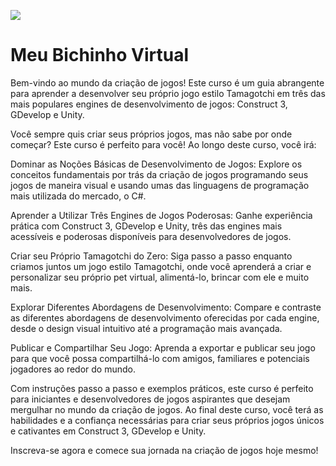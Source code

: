 ![](https://github.com/dfilitto/MeuBichinhoVirtual/blob/main/Construindo%20o%20mesmo%20jogo%20em%20v%C3%A1rias%20Game%20Engines.jpg?raw=true)

# Meu Bichinho Virtual

Bem-vindo ao mundo da criação de jogos! Este curso é um guia abrangente para aprender a desenvolver seu próprio jogo estilo Tamagotchi em três das mais populares engines de desenvolvimento de jogos: Construct 3, GDevelop e Unity.

Você sempre quis criar seus próprios jogos, mas não sabe por onde começar? Este curso é perfeito para você! Ao longo deste curso, você irá:

Dominar as Noções Básicas de Desenvolvimento de Jogos: Explore os conceitos fundamentais por trás da criação de jogos programando seus jogos de maneira visual e usando umas das linguagens de programação mais utilizada do mercado, o C#.

Aprender a Utilizar Três Engines de Jogos Poderosas: Ganhe experiência prática com Construct 3, GDevelop e Unity, três das engines mais acessíveis e poderosas disponíveis para desenvolvedores de jogos.

Criar seu Próprio Tamagotchi do Zero: Siga passo a passo enquanto criamos juntos um jogo estilo Tamagotchi, onde você aprenderá a criar e personalizar seu próprio pet virtual, alimentá-lo, brincar com ele e muito mais.

Explorar Diferentes Abordagens de Desenvolvimento: Compare e contraste as diferentes abordagens de desenvolvimento oferecidas por cada engine, desde o design visual intuitivo até a programação mais avançada.

Publicar e Compartilhar Seu Jogo: Aprenda a exportar e publicar seu jogo para que você possa compartilhá-lo com amigos, familiares e potenciais jogadores ao redor do mundo.

Com instruções passo a passo e exemplos práticos, este curso é perfeito para iniciantes e desenvolvedores de jogos aspirantes que desejam mergulhar no mundo da criação de jogos. Ao final deste curso, você terá as habilidades e a confiança necessárias para criar seus próprios jogos únicos e cativantes em Construct 3, GDevelop e Unity.

Inscreva-se agora e comece sua jornada na criação de jogos hoje mesmo!
